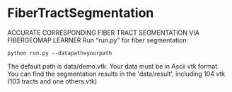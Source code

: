 # FiberTractSegmentation
ACCURATE CORRESPONDING FIBER TRACT SEGMENTATION VIA FIBERGEOMAP LEARNER
Run “run.py” for fiber segmentation:

    python run.py --datapath=yourpath
The default path is data/demo.vtk. 
Your data must be in Ascii vtk format.
You can find the segmentation results in the 'data/result', including 104 vtk (103 tracts and one others.vtk)
